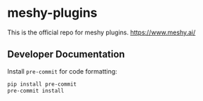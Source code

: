 # meshy-plugins
This is the official repo for meshy plugins. https://www.meshy.ai/

## Developer Documentation
Install `pre-commit` for code formatting:

```bash
pip install pre-commit
pre-commit install
```
